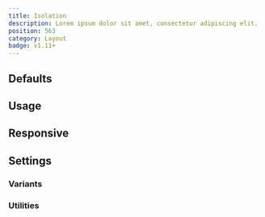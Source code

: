 ```yaml
---
title: Isolation
description: Lorem ipsum dolor sit amet, consectetur adipiscing elit.
position: 563
category: Layout
badge: v1.11+
---
```


## Defaults

<TableGenerateCommon 
  :rules="{
    'isolate': ['isolation: isolate;'],
    'isolation-auto': ['isolation: auto;'],
}"></TableGenerateCommon>

## Usage

## Responsive

## Settings

### Variants

### Utilities
